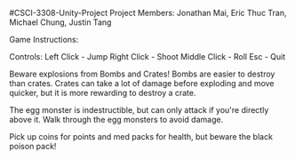 #CSCI-3308-Unity-Project
Project Members: Jonathan Mai, Eric Thuc Tran, Michael Chung, Justin Tang


Game Instructions:

Controls:
Left Click - Jump
Right Click - Shoot
Middle Click - Roll
Esc - Quit

Beware explosions from Bombs and Crates!
Bombs are easier to destroy than crates.
Crates can take a lot of damage before exploding and move quicker,
but it is more rewarding to destroy a crate.

The egg monster is indestructible, but can only attack if you're directly above it.
Walk through the egg monsters to avoid damage.

Pick up coins for points and med packs for health,
but beware the black poison pack! 